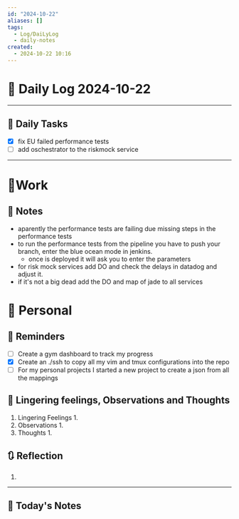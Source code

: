 ```yaml
---
id: "2024-10-22"
aliases: []
tags:
  - Log/DaiLyLog
  - daily-notes
created:
  - 2024-10-22 10:16
---
```


# 📅 Daily Log 2024-10-22

---
## 🔷 Daily Tasks
- [x] fix EU failed performance tests 
- [ ] add oschestrator to the riskmock service

---
# 💼Work 
## 🚀 Notes
- aparently the performance tests are failing due missing steps in the performance tests
- to run the performance tests from the pipeline you have to push your branch, enter the blue ocean mode in jenkins.
    - once is deployed it will ask you to enter the parameters
- for risk mock services add DO and check the delays in datadog and adjust it.
- if it's not a big dead add the DO and map of jade to all services

# 👑 Personal
## 📕 Reminders
- [ ] Create a gym dashboard to track my progress
- [x] Create an ./ssh to copy all my vim and tmux configurations into the repo
- [ ] For my personal projects I started a new project to create a json from all the mappings

##  💬 Lingering feelings, Observations and Thoughts 
1. Lingering Feelings
	1. 
2. Observations
	1. 
3. Thoughts
	1. 
## 🔃 Reflection
1. 
---

## 📅 Today's Notes
